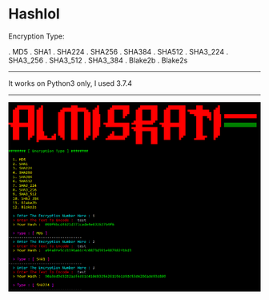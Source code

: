 # Hashlol
Encryption Type:

. MD5
. SHA1
. SHA224
. SHA256
. SHA384
. SHA512
. SHA3_224
. SHA3_256
. SHA3_512
. SHA3_384
. Blake2b
. Blake2s
______________________________________
It works on Python3 only, I used 3.7.4
______________________________________

![](screenshot/preview.PNG)
